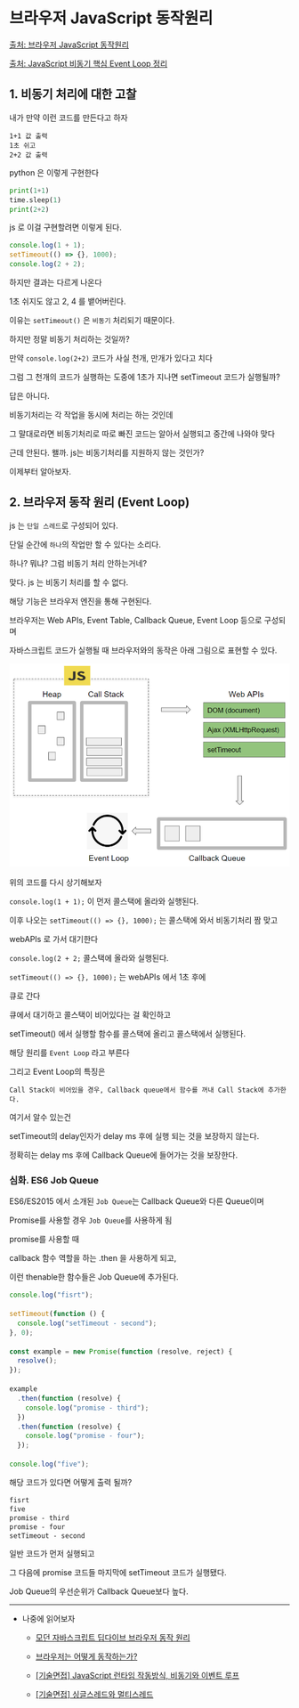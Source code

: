 # 브라우저 JavaScript 동작원리

[출처: 브라우저 JavaScript 동작원리](https://www.youtube.com/watch?v=v67LloZ1ieI)

[출처: JavaScript 비동기 핵심 Event Loop 정리](https://medium.com/sjk5766/javascript-%EB%B9%84%EB%8F%99%EA%B8%B0-%ED%95%B5%EC%8B%AC-event-loop-%EC%A0%95%EB%A6%AC-422eb29231a8)

## 1. 비동기 처리에 대한 고찰

내가 만약 이런 코드를 만든다고 하자

```
1+1 값 출력
1초 쉬고
2+2 값 출력
```

python 은 이렇게 구현한다

```py
print(1+1)
time.sleep(1)
print(2+2)
```

js 로 이걸 구현할려면 이렇게 된다.

```js
console.log(1 + 1);
setTimeout(() => {}, 1000);
console.log(2 + 2);
```

하지만 결과는 다르게 나온다

1초 쉬지도 않고 2, 4 를 뱉어버린다.

이유는 `setTimeout()` 은 `비동기` 처리되기 때문이다.

하지만 정말 비동기 처리하는 것일까?

만약 `console.log(2+2)` 코드가 사실 천개, 만개가 있다고 치다

그럼 그 천개의 코드가 실행하는 도중에 1초가 지나면 setTimeout 코드가 실행될까?

답은 아니다.

비동기처리는 각 작업을 동시에 처리는 하는 것인데

그 말대로라면 비동기처리로 따로 빠진 코드는 알아서 실행되고 중간에 나와야 맞다

근데 안된다. 왤까. js는 비동기처리를 지원하지 않는 것인가?

이제부터 알아보자.

## 2. 브라우저 동작 원리 (Event Loop)

js 는 `단일 스레드`로 구성되어 있다.

단일 순간에 `하나`의 작업만 할 수 있다는 소리다.

하나? 뭐냐? 그럼 비동기 처리 안하는거네?

맞다. js 는 비동기 처리를 할 수 없다.

해당 기능은 브라우저 엔진을 통해 구현된다.

브라우저는 Web APIs, Event Table, Callback Queue, Event Loop 등으로 구성되며

자바스크립트 코드가 실행될 때 브라우저와의 동작은 아래 그림으로 표현할 수 있다.

![이벤트 루프](/study/JavaScript/pic/EventLoop.png)

위의 코드를 다시 상기해보자

`console.log(1 + 1);` 이 먼저 콜스택에 올라와 실행된다.

이후 나오는 `setTimeout(() => {}, 1000);` 는 콜스택에 와서 비동기처리 짬 맞고

webAPIs 로 가서 대기한다

`console.log(2 + 2;` 콜스택에 올라와 실행된다.

`setTimeout(() => {}, 1000);` 는 webAPIs 에서 1초 후에

큐로 간다

큐에서 대기하고 콜스택이 비어있다는 걸 확인하고

setTimeout() 에서 실행할 함수를 콜스택에 올리고 콜스택에서 실행된다.

해당 원리를 `Event Loop` 라고 부른다

그리고 Event Loop의 특징은

    Call Stack이 비어있을 경우, Callback queue에서 함수를 꺼내 Call Stack에 추가한다.

여기서 알수 있는건

setTimeout의 delay인자가 delay ms 후에 실행 되는 것을 보장하지 않는다.

정확히는 delay ms 후에 Callback Queue에 들어가는 것을 보장한다.

### 심화. ES6 Job Queue

ES6/ES2015 에서 소개된 `Job Queue`는 Callback Queue와 다른 Queue이며

Promise를 사용할 경우 `Job Queue`를 사용하게 됨

promise를 사용할 때

callback 함수 역할을 하는 .then 을 사용하게 되고,

이런 thenable한 함수들은 Job Queue에 추가된다.

```js
console.log("fisrt");

setTimeout(function () {
  console.log("setTimeout - second");
}, 0);

const example = new Promise(function (resolve, reject) {
  resolve();
});

example
  .then(function (resolve) {
    console.log("promise - third");
  })
  .then(function (resolve) {
    console.log("promise - four");
  });

console.log("five");
```

해당 코드가 있다면 어떻게 출력 될까?

```
fisrt
five
promise - third
promise - four
setTimeout - second
```

일반 코드가 먼저 실행되고

그 다음에 promise 코드들 마지막에 setTimeout 코드가 실행됐다.

Job Queue의 우선순위가 Callback Queue보다 높다.

---

- 나중에 읽어보자

  - [모던 자바스크립트 딥다이브 브라우저 동작 원리](https://poiemaweb.com/js-browser)

  - [브라우저는 어떻게 동작하는가?](https://d2.naver.com/helloworld/59361)

  - [[기술면접] JavaScript 런타임 작동방식, 비동기와 이벤트 루프](https://velog.io/@ahsy92/%EA%B8%B0%EC%88%A0%EB%A9%B4%EC%A0%91-JavaScript-%EB%9F%B0%ED%83%80%EC%9E%84-%EC%9E%91%EB%8F%99%EB%B0%A9%EC%8B%9D-%EB%B9%84%EB%8F%99%EA%B8%B0%EC%99%80-%EC%9D%B4%EB%B2%A4%ED%8A%B8-%EB%A3%A8%ED%94%84)

  - [[기술면접] 싱글스레드와 멀티스레드](https://velog.io/@ahsy92/%EA%B8%B0%EC%88%A0%EB%A9%B4%EC%A0%91-%EC%8B%B1%EA%B8%80%EC%8A%A4%EB%A0%88%EB%93%9C%EC%99%80-%EB%A9%80%ED%8B%B0%EC%8A%A4%EB%A0%88%EB%93%9C)

